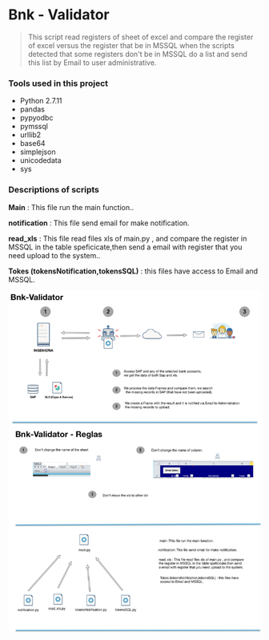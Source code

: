 # Bnk - Validator

> This script read registers of sheet of excel and compare the register of excel  versus the register that be in MSSQL when the scripts detected that some registers don't be in MSSQL do a list and send this list by Email to user administrative.

### Tools used in this project

- Python 2.7.11
- pandas
- pypyodbc
- pymssql
- urllib2
- base64
- simplejson
- unicodedata
- sys

### Descriptions of scripts

**Main** : This file run the main function..

**notification** : This file send email for make notification.

**read_xls** : This file read files xls of main.py , and compare the register in MSSQL in the table speficicate,then send a email with register that you need upload to the system..

**Tokes (tokensNotification,tokensSQL)** : this files have access to Email and MSSQL.



![How is works](https://github.com/ArmandAguilar/bnk/blob/master/Diagrama/Diagrama.png)
